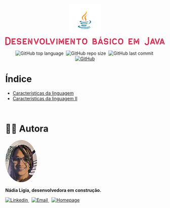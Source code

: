 <p align="center">
  <img src=".github/java.png" width="100" alt="Logo Java" />
  <img src=".github/logo-p.png" alt="Desenvolvimento básico em Java" />
</p>

<p align="center">
  <img alt="GitHub top language" src="https://img.shields.io/github/languages/top/nlnadialigia/desenvolvimento-basico-java?color=cd113b&style=plastic">&nbsp;
  <img alt="GitHub repo size" src="https://img.shields.io/github/repo-size/nlnadialigia/desenvolvimento-basico-java?color=cd113b&style=plastic">&nbsp;
  <img alt="GitHub last commit" src="https://img.shields.io/github/last-commit/nlnadialigia/desenvolvimento-basico-java?color=cd113b&style=plastic">&nbsp;
  <a href="./LICENSE.md">
    <img alt="GitHub" src="https://img.shields.io/github/license/nlnadialigia/desenvolvimento-basico-java?color=cd113b&style=plastic">
  </a>
</p>

# Índice

- [Características da linguagem](./caracteristicas-da-linguagem)
- [Características da linguagem II](./caracteristicas-da-linguagem-II)

<br>

# 👩‍💼 Autora

<img src=".github/picture.png" width="100px;" alt="Picture"/>
<p><b>Nádia Ligia, desenvolvedora em construção.</b></p>
<a href="https://www.linkedin.com/in/nlnadialigia/">
  <img alt="Linkedin" src="https://img.shields.io/badge/-Linkedin -cd113b?style=flat&logo=Linkedin&logoColor=white&link=https://www.linkedin.com/in/nlnadialigia/" />
</a>&nbsp;
<a href="mailto:nlnadialigia@gmail.com">
  <img alt="Email" src="https://img.shields.io/badge/-Email-cd113b?style=flat&logo=Gmail&logoColor=white&link=mailto:nlnadialigia@gmail.com" />
</a>&nbsp;
<a href="https://www.nlnadialigia.com">
  <img alt="Homepage" src="https://img.shields.io/badge/-Homepage-cd113b" />
</a>
